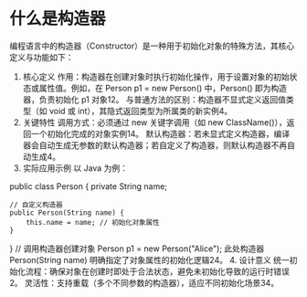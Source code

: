 # 什么是构造器

编程语言中的构造器（Constructor）是一种用于初始化对象的特殊方法，其核心定义与功能如下：

1. 核心定义
作用：构造器在创建对象时执行初始化操作，用于设置对象的初始状态或属性值。例如，在 Person p1 = new Person() 中，Person() 即为构造器，负责初始化 p1 对象12。
与普通方法的区别：构造器不显式定义返回值类型（如 void 或 int），其隐式返回类型为所属类的新实例4。
2. 关键特性
调用方式：必须通过 new 关键字调用（如 new ClassName()），返回一个初始化完成的对象实例14。
默认构造器：若未显式定义构造器，编译器会自动生成无参数的默认构造器；若自定义了构造器，则默认构造器不再自动生成4。
3. 实际应用示例
以 Java 为例：

<JAVA>
public class Person {
    private String name;
    
    // 自定义构造器
    public Person(String name) {
        this.name = name; // 初始化对象属性
    }
}
// 调用构造器创建对象
Person p1 = new Person("Alice");
此处构造器 Person(String name) 明确指定了对象属性的初始化逻辑24。
4. 设计意义
统一初始化流程：确保对象在创建时即处于合法状态，避免未初始化导致的运行时错误2。
灵活性：支持重载（多个不同参数的构造器），适应不同初始化场景34。